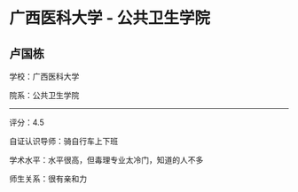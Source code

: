 # 广西医科大学 - 公共卫生学院

## 卢国栋

学校：广西医科大学

院系：公共卫生学院

* * *

评分：4.5

自证认识导师：骑自行车上下班

学术水平：水平很高，但毒理专业太冷门，知道的人不多

师生关系：很有亲和力